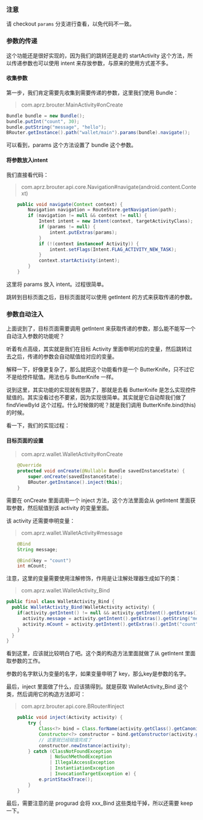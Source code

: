  

### 注意
请 checkout `params` 分支进行查看，以免代码不一致。



### 参数的传递

这个功能还是很好实现的，因为我们的跳转还是走的 startActivity 这个方法，所以传递参数也可以使用 intent 来存放参数，与原来的使用方式差不多。

#### 收集参数

第一步，我们肯定需要先收集到需要传递的参数，这里我们使用 Bundle：

> com.aprz.brouter.MainActivity#onCreate

```java
Bundle bundle = new Bundle();
bundle.putInt("count", 30);
bundle.putString("message", "hello");
BRouter.getInstance().path("wallet/main").params(bundle).navigate();
```

可以看到，params 这个方法设置了 bundle 这个参数。

#### 将参数放入intent

我们直接看代码：

> com.aprz.brouter.api.core.Navigation#navigate(android.content.Context)

```java
    public void navigate(Context context) {
        Navigation navigation = RouteStore.getNavigation(path);
        if (navigation != null && context != null) {
            Intent intent = new Intent(context, targetActivityClass);
            if (params != null) {
                intent.putExtras(params);
            }
            if (!(context instanceof Activity)) {
                intent.setFlags(Intent.FLAG_ACTIVITY_NEW_TASK);
            }
            context.startActivity(intent);
        }
    }
```

这里将 params 放入 intent。过程很简单。

跳转到目标页面之后，目标页面就可以使用 getIntent 的方式来获取传递的参数。



### 参数自动注入

上面说到了，目标页面需要调用 getIntent 来获取传递的参数，那么能不能写一个自动注入参数的功能呢？

听着有点高级，其实就是我们在目标 Activity 里面申明对应的变量，然后跳转过去之后，传递的参数会自动赋值给对应的变量。

解释一下，好像更复杂了，那么就把这个功能看作是一个 ButterKnife，只不过它不是给控件赋值。用法也与 ButterKnife 一样。

说到这里，其实功能的实现就有思路了，那就是去看 ButterKnife 是怎么实现控件赋值的。其实没看过也不要紧，因为实现很简单。其实就是它自动帮我们做了 findViewById 这个过程。什么时候做的呢？就是我们调用 ButterKnife.bind(this) 的时候。

看一下，我们的实现过程：

#### 目标页面的设置

> com.aprz.wallet.WalletActivity#onCreate

```java
    @Override
    protected void onCreate(@Nullable Bundle savedInstanceState) {
        super.onCreate(savedInstanceState);
        BRouter.getInstance().inject(this);
    }
```

需要在 onCreate 里面调用一个 inject 方法，这个方法里面会从 getIntent 里面获取参数，然后赋值到该 activity 的变量里面。

该 activity 还需要申明变量：

> com.aprz.wallet.WalletActivity#message

```java
	@Bind
    String message;

    @Bind(key = "count")
    int mCount;
```

注意，这里的变量需要使用注解修饰，作用是让注解处理器生成如下的类：

> com.aprz.wallet.WalletActivity_Bind

```java
public final class WalletActivity_Bind {
  public WalletActivity_Bind(WalletActivity activity) {
    if(activity.getIntent() != null && activity.getIntent().getExtras() != null) {
      activity.message = activity.getIntent().getExtras().getString("message");
      activity.mCount = activity.getIntent().getExtras().getInt("count");
    }
  }
}
```

看到这里，应该就比较明白了吧。这个类的构造方法里面就做了从 getIntent 里面取参数的工作。

参数的名字默认为变量的名字，如果变量申明了 key，那么key是参数的名字。

最后，inject 里面做了什么，应该猜得到。就是获取 WalletActivity_Bind 这个类，然后调用它的构造方法即可：

> com.aprz.brouter.api.core.BRouter#inject

```java
    public void inject(Activity activity) {
        try {
            Class<?> bind = Class.forName(activity.getClass().getCanonicalName() + "_Bind");
            Constructor<?> constructor = bind.getConstructor(activity.getClass());
            // 这里就已经赋值完成了
            constructor.newInstance(activity);
        } catch (ClassNotFoundException
                | NoSuchMethodException
                | IllegalAccessException
                | InstantiationException
                | InvocationTargetException e) {
            e.printStackTrace();
        }
    }
```



最后，需要注意的是 progurad 会将 xxx_Bind 这些类给干掉，所以还需要 keep 一下。